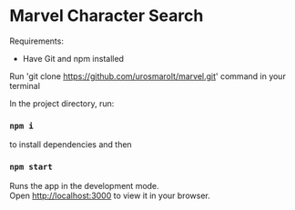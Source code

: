 # Marvel Character Search

Requirements:

- Have Git and npm installed

Run 'git clone https://github.com/urosmarolt/marvel.git' command in your terminal

In the project directory, run:

### `npm i`

to install dependencies and then

### `npm start`

Runs the app in the development mode.\
Open [http://localhost:3000](http://localhost:3000) to view it in your browser.

